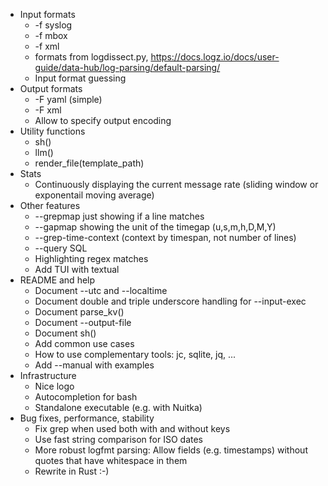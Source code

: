 - Input formats
    * -f syslog
    * -f mbox
    * -f xml
    * formats from logdissect.py, https://docs.logz.io/docs/user-guide/data-hub/log-parsing/default-parsing/
    * Input format guessing
- Output formats
    * -F yaml  (simple)
    * -F xml
    * Allow to specify output encoding
- Utility functions
    * sh()
    * llm()
    * render_file(template_path)
- Stats
    * Continuously displaying the current message rate (sliding window or exponentail moving average)
- Other features
    * --grepmap just showing if a line matches
    * --gapmap showing the unit of the timegap (u,s,m,h,D,M,Y)
    * --grep-time-context (context by timespan, not number of lines)
    * --query SQL
    * Highlighting regex matches
    - Add TUI with textual
- README and help
    * Document --utc and --localtime
    * Document double and triple underscore handling for --input-exec
    * Document parse_kv()
    * Document --output-file
    * Document sh()
    * Add common use cases
    * How to use complementary tools: jc, sqlite, jq, ...
    * Add --manual with examples
- Infrastructure
    * Nice logo
    * Autocompletion for bash
    * Standalone executable (e.g. with Nuitka)
- Bug fixes, performance, stability
    * Fix grep when used both with and without keys
    * Use fast string comparison for ISO dates
    * More robust logfmt parsing: Allow fields (e.g. timestamps) without quotes that have whitespace in them
    * Rewrite in Rust :-)
    